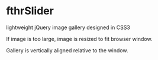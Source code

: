 fthrSlider
==========

lightweight jQuery image gallery designed in CSS3

If image is too large, image is resized to fit browser window.

Gallery is vertically aligned relative to the window.